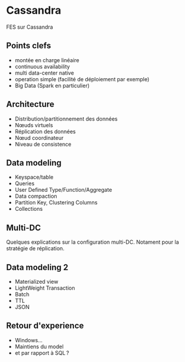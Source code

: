 # Cassandra

FES sur Cassandra

## Points clefs

- montée en charge linéaire
- continuous availability
- multi data-center native
- operation simple (facilité de déploiement par exemple)
- Big Data (Spark en particulier)

## Architecture

- Distribution/partitionnement des données
- Nœuds virtuels
- Réplication des données
- Nœud coordinateur
- Niveau de consistence

## Data modeling

- Keyspace/table
- Queries
- User Defined Type/Function/Aggregate
- Data compaction
- Partition Key, Clustering Columns
- Collections

## Multi-DC

Quelques explications sur la configuration multi-DC.
Notament pour la stratégie de réplication.

## Data modeling 2

- Materialized view
- LightWeight Transaction
- Batch
- TTL
- JSON

## Retour d'experience

- Windows…
- Maintiens du model
- et par rapport à SQL ?
